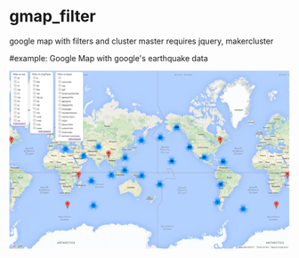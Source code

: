 # gmap_filter
google map with filters and cluster master
requires jquery, makercluster

#example:
Google Map with google's earthquake data

![Alt Text](https://raw.githubusercontent.com/leeeqian/gmap_filter/master/example.png)
